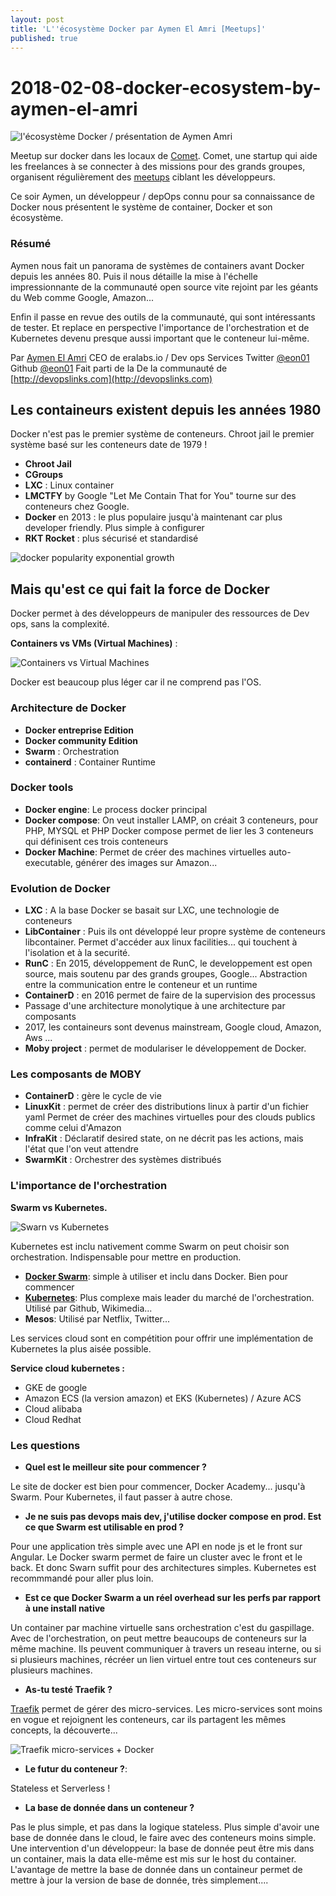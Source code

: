 ```yaml
---
layout: post
title: 'L''écosystème Docker par Aymen El Amri [Meetups]'
published: true
---
```


# 2018-02-08-docker-ecosystem-by-aymen-el-amri

![l&apos;&#xE9;cosyst&#xE8;me Docker / pr&#xE9;sentation de Aymen Amri](https://github.com/sinsunsan/dev-wiki/tree/e91a89337cb472fad5198a7110a0eaa8d63d66f5/images/docker-aymen-amri.jpg)

Meetup sur docker dans les locaux de [Comet](https://www.hellocomet.co). Comet, une startup qui aide les freelances à se connecter à des missions pour des grands groupes, organisent régulièrement des [meetups](https://www.meetup.com/fr-FR/Comet-Meetups-for-Freelancers/) ciblant les développeurs.

Ce soir Aymen, un développeur / depOps connu pour sa connaissance de Docker nous présentent le système de container, Docker et son écosystème.

### Résumé

Aymen nous fait un panorama de systèmes de containers avant Docker depuis les années 80. Puis il nous détaille la mise à l'échelle impressionnante de la communauté open source vite rejoint par les géants du Web comme Google, Amazon...

Enfin il passe en revue des outils de la communauté, qui sont intéressants de tester. Et replace en perspective l'importance de l'orchestration et de Kubernetes devenu presque aussi important que le conteneur lui-même.

Par [Aymen El Amri](http://aymenelamri.com) CEO de eralabs.io / Dev ops Services Twitter [@eon01](https://twitter.com/eon01) Github [@eon01](https://github.com/eon01) Fait parti de la De la communauté de [http://devopslinks.com](http://devopslinks.com)

## Les containeurs existent depuis les années 1980

Docker n'est pas le premier système de conteneurs. Chroot jail le premier système basé sur les conteneurs date de 1979 !

* **Chroot Jail**
* **CGroups**
* **LXC** : Linux container
* **LMCTFY** by Google "Let Me Contain That for You" tourne sur des conteneurs chez Google.
* **Docker** en 2013 : le plus populaire jusqu'à maintenant car plus developer friendly. Plus simple à configurer
* **RKT Rocket** : plus sécurisé et standardisé 

![docker popularity exponential growth](https://github.com/sinsunsan/dev-wiki/tree/e91a89337cb472fad5198a7110a0eaa8d63d66f5/images/docker-hub-pulls.jpg)

## Mais qu'est ce qui fait la force de Docker

Docker permet à des développeurs de manipuler des ressources de Dev ops, sans la complexité.

**Containers vs VMs \(Virtual Machines\)** :

![Containers vs Virtual Machines](https://github.com/sinsunsan/dev-wiki/tree/e91a89337cb472fad5198a7110a0eaa8d63d66f5/images/docker-containers-vs-virtual-machine.jpg)

Docker est beaucoup plus léger car il ne comprend pas l'OS.

### Architecture de Docker

* **Docker entreprise Edition**
* **Docker community Edition**
* **Swarm** : Orchestration 
* **containerd** : Container Runtime

### Docker tools

* **Docker engine**: Le process docker principal
* **Docker compose**: On veut installer LAMP, on créait 3 conteneurs, pour PHP, MYSQL et PHP Docker compose permet de lier les 3 conteneurs qui définisent ces trois conteneurs
* **Docker Machine**: Permet de créer des machines virtuelles auto-executable, générer des images sur Amazon...

### Evolution de Docker

* **LXC** : A la base Docker se basait sur LXC, une technologie de conteneurs 
* **LibContainer** : Puis ils ont développé leur propre système de conteneurs libcontainer. Permet d'accéder aux linux facilities... qui touchent à l'isolation et à la securité.
* **RunC** : En 2015, développement de RunC, le developpement est open source, mais soutenu par des grands groupes, Google... Abstraction entre la communication entre le conteneur et un runtime
* **ContainerD** : en 2016 permet de faire de la supervision des processus 
* Passage d'une architecture monolytique à une architecture par composants
* 2017, les containeurs sont devenus mainstream, Google cloud, Amazon, Aws ...
* **Moby project** : permet de modulariser le développement de Docker.

### Les composants de MOBY

* **ContainerD** : gère le cycle de vie
* **LinuxKit** : permet de créer des distributions linux à partir d'un fichier yaml Permet de créer des machines virtuelles pour des clouds publics comme celui d'Amazon
* **InfraKit** : Déclaratif desired state, on ne décrit pas les actions, mais l'état que l'on veut attendre
* **SwarmKit** : Orchestrer des systèmes distribués

### L'importance de l'orchestration

**Swarm vs Kubernetes.**

![Swarn vs Kubernetes](https://github.com/sinsunsan/dev-wiki/tree/e91a89337cb472fad5198a7110a0eaa8d63d66f5/images/docker-swarn-vs-kubernetes.png)

Kubernetes est inclu nativement comme Swarm on peut choisir son orchestration. Indispensable pour mettre en production.

* [**Docker Swarm**](https://github.com/docker/swarm): simple à utiliser et inclu dans Docker. Bien pour commencer
* [**Kubernetes**](https://github.com/kubernetes/kubernetes): Plus complexe mais leader du marché de l'orchestration. Utilisé par Github, Wikimedia...
* **Mesos**: Utilisé par Netflix, Twitter...

Les services cloud sont en compétition pour offrir une implémentation de Kubernetes la plus aisée possible.

**Service cloud kubernetes :**

* GKE de google
* Amazon ECS \(la version amazon\) et EKS \(Kubernetes\) / Azure ACS 
* Cloud alibaba 
* Cloud Redhat

### Les questions

* **Quel est le meilleur site pour commencer ?**

Le site de docker est bien pour commencer, Docker Academy... jusqu'à Swarm. Pour Kubernetes, il faut passer à autre chose.

* **Je ne suis pas devops mais dev, j'utilise docker compose en prod. Est ce que Swarm est utilisable en prod ?**

Pour une application très simple avec une API en node js et le front sur Angular. Le Docker swarm permet de faire un cluster avec le front et le back. Et donc Swarn suffit pour des architectures simples. Kubernetes est recommmandé pour aller plus loin.

* **Est ce que Docker Swarm a un réel overhead sur les perfs par rapport à une install native**

Un container par machine virtuelle sans orchestration c'est du gaspillage. Avec de l'orchestration, on peut mettre beaucoups de conteneurs sur la même machine. Ils peuvent communiquer à travers un reseau interne, ou si si plusieurs machines, récréer un lien virtuel entre tout ces conteneurs sur plusieurs machines.

* **As-tu testé Traefik ?**

[Traefik](https://github.com/containous/traefik) permet de gérer des micro-services. Les micro-services sont moins en vogue et rejoignent les conteneurs, car ils partagent les mêmes concepts, la découverte...

![Traefik micro-services + Docker](https://github.com/sinsunsan/dev-wiki/tree/e91a89337cb472fad5198a7110a0eaa8d63d66f5/images/docker-traefik-architecture.png)

* **Le futur du conteneur ?**: 

Stateless et Serverless !

* **La base de donnée dans un conteneur ?**

Pas le plus simple, et pas dans la logique stateless. Plus simple d'avoir une base de donnée dans le cloud, le faire avec des conteneurs moins simple. Une intervention d'un développeur: la base de donnée peut être mis dans un container, mais la data elle-même est mis sur le host du container. L'avantage de mettre la base de donnée dans un containeur permet de mettre à jour la version de base de donnée, très simplement....

